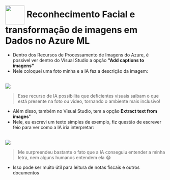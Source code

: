 <h1>
     <img align="center" width="60px" src="https://hermes.dio.me/lab_projects/badges/f38a62b8-2880-4fd2-82ff-ba263ce97cdb.png">
    <span> 
 Reconhecimento Facial e transformação de imagens em Dados no Azure ML
 </span>
</h1>

- Dentro dos Recursos de Processamento de Imagens do Azure, é possivel ver dentro do Visual Studio a opção **"Add captions to imagens"**
- Nele coloquei uma foto minha e a IA fez a descrição da imagem:
<br>
  <img src= "https://github.com/FernandaMancini/Estudos-DIO/blob/main/Microsoft_Azure_AI_Fundamentals/Laboratorios/LAB02/output/Detectando_Rosto.png"/>

> Esse recurso de IA possibilita que deficientes visuais saibam o que está presente na foto ou vídeo, tornando o ambiente mais inclusivo!

- Além disso, também no Visual Studio, tem a opção **Extract text from images**"
- Nele, eu escrevi um texto simples de exemplo, fiz questão de escrever feio para ver como a IA iria interpretar:
<br>
 <img src= "https://github.com/FernandaMancini/Estudos-DIO/blob/main/Microsoft_Azure_AI_Fundamentals/Laboratorios/LAB02/output/Detectando_Texto.png"/>

> Me surpreendeu bastante o fato que a IA conseguiu entender a minha letra, nem alguns humanos entendem ela 😂

- Isso pode ser muito útil para leitura de notas fiscais e outros documentos
